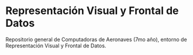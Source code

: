 # Representación Visual y Frontal de Datos
Repositorio general de Computadoras de Aeronaves (7mo año), entorno de Representación Visual y Frontal de Datos.
